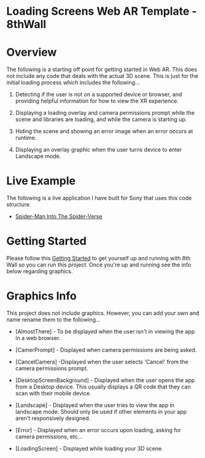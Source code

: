 # Loading Screens Web AR Template - 8thWall

# Overview

The following is a starting off point for getting started in Web AR. This does not include any code that deals with the actual 3D scene. This is just for the initial loading process which includes the following...

1. Detecting if the user is not on a supported device or browser, and providing helpful information for how to view the XR experience.

2. Displaying a loading overlay and camera permissions prompt while the scene and libraries are loading, and while the camera is starting up.

3. Hiding the scene and showing an error image when an error occurs at runtime.

4. Displaying an overlay graphic when the user turns device to enter Landscape mode.

# Live Example

The following is a live application I have built for Sony that uses this code structure.

* [Spider-Man Into The Spider-Verse](https://sites.sonypictures.com/spiderverse/spiderversear/)

# Getting Started

Please follow this [Getting Started](https://github.com/8thwall/web/tree/master/gettingstarted) to get yourself up and running with 8th Wall so you can run this project. Once you're up and running see the info below regarding graphics.

# Graphics Info

This project does not include graphics. However, you can add your own and name rename them to the following...

* [AlmostThere] - To be displayed when the user isn't in viewing the app in a web browser.

* [CamerPrompt] - Displayed when camera permissions are being asked.

* [CancelCamera] -Displayed when the user selects 'Cancel' from the camera permissions prompt.

* [DesktopScreenBackground] - Displayed when the user opens the app from a Desktop device. This usually displays a QR code that they can scan with their mobile device.

* [Landscape] - Displayed when the user tries to view the app in landscape mode. Should only be used if other elements in your app aren't responsively designed.

* [Error] - Displayed when an error occurs upon loading, asking for camera permissions, etc...

* [LoadingScreen] - Displayed while loading your 3D scene.
